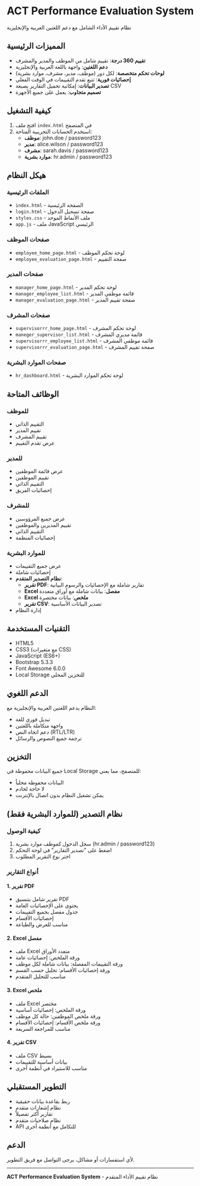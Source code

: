 # ACT Performance Evaluation System

نظام تقييم الأداء الشامل مع دعم اللغتين العربية والإنجليزية

## المميزات الرئيسية

- **تقييم 360 درجة**: تقييم شامل من الموظف والمدير والمشرف
- **دعم اللغتين**: واجهة باللغة العربية والإنجليزية
- **لوحات تحكم متخصصة**: لكل دور (موظف، مدير، مشرف، موارد بشرية)
- **إحصائيات فورية**: تتبع تقدم التقييمات في الوقت الفعلي
- **تصدير البيانات**: إمكانية تحميل التقارير بصيغة CSV
- **تصميم متجاوب**: يعمل على جميع الأجهزة

## كيفية التشغيل

1. افتح ملف `index.html` في المتصفح
2. استخدم الحسابات التجريبية المتاحة:
   - **موظف**: john.doe / password123
   - **مدير**: alice.wilson / password123
   - **مشرف**: sarah.davis / password123
   - **موارد بشرية**: hr.admin / password123

## هيكل النظام

### الملفات الرئيسية
- `index.html` - الصفحة الرئيسية
- `login.html` - صفحة تسجيل الدخول
- `styles.css` - ملف الأنماط الموحد
- `app.js` - ملف JavaScript الرئيسي

### صفحات الموظف
- `employee_home_page.html` - لوحة تحكم الموظف
- `employee_evaluation_page.html` - صفحة التقييم

### صفحات المدير
- `manager_home_page.html` - لوحة تحكم المدير
- `manager_employee_list.html` - قائمة موظفي المدير
- `manager_evaluation_page.html` - صفحة تقييم المدير

### صفحات المشرف
- `supervisorrr_home_page.html` - لوحة تحكم المشرف
- `maneger_supervisor_list.html` - قائمة مديري المشرف
- `supervisorrr_employee_list.html` - قائمة موظفي المشرف
- `supervisorrr_evaluation_page.html` - صفحة تقييم المشرف

### صفحات الموارد البشرية
- `hr_dashboard.html` - لوحة تحكم الموارد البشرية

## الوظائف المتاحة

### للموظف
- التقييم الذاتي
- تقييم المدير
- تقييم المشرف
- عرض تقدم التقييم

### للمدير
- عرض قائمة الموظفين
- تقييم الموظفين
- التقييم الذاتي
- إحصائيات الفريق

### للمشرف
- عرض جميع المرؤوسين
- تقييم المديرين والموظفين
- التقييم الذاتي
- إحصائيات المنظمة

### للموارد البشرية
- عرض جميع التقييمات
- إحصائيات شاملة
- **نظام التصدير المتقدم**:
  - **تقرير PDF**: تقارير شاملة مع الإحصائيات والرسوم البيانية
  - **Excel مفصل**: بيانات شاملة مع أوراق متعددة
  - **Excel ملخص**: بيانات مختصرة
  - **تقرير CSV**: تصدير البيانات الأساسية
- إدارة النظام

## التقنيات المستخدمة

- HTML5
- CSS3 (مع متغيرات CSS)
- JavaScript (ES6+)
- Bootstrap 5.3.3
- Font Awesome 6.0.0
- Local Storage للتخزين المحلي

## الدعم اللغوي

النظام يدعم اللغتين العربية والإنجليزية مع:
- تبديل فوري للغة
- واجهة متكاملة باللغتين
- دعم اتجاه النص (RTL/LTR)
- ترجمة جميع النصوص والرسائل

## التخزين

جميع البيانات محفوظة في Local Storage للمتصفح، مما يعني:
- البيانات محفوظة محلياً
- لا حاجة لخادم
- يمكن تشغيل النظام بدون اتصال بالإنترنت

## نظام التصدير (للموارد البشرية فقط)

### كيفية الوصول
1. سجل الدخول كموظف موارد بشرية (hr.admin / password123)
2. اضغط على "تصدير التقارير" في لوحة التحكم
3. اختر نوع التقرير المطلوب

### أنواع التقارير

#### 1. تقرير PDF
- تقرير شامل بتنسيق PDF
- يحتوي على الإحصائيات العامة
- جدول مفصل بجميع التقييمات
- إحصائيات الأقسام
- مناسب للعرض والطباعة

#### 2. Excel مفصل
- ملف Excel متعدد الأوراق
- ورقة الملخص: إحصائيات عامة
- ورقة التقييمات المفصلة: بيانات شاملة لكل موظف
- ورقة إحصائيات الأقسام: تحليل حسب القسم
- مناسب للتحليل المتقدم

#### 3. Excel ملخص
- ملف Excel مختصر
- ورقة الملخص: إحصائيات أساسية
- ورقة ملخص الموظفين: حالة كل موظف
- ورقة ملخص الأقسام: إحصائيات الأقسام
- مناسب للمراجعة السريعة

#### 4. تقرير CSV
- ملف CSV بسيط
- بيانات أساسية للتقييمات
- مناسب للاستيراد في أنظمة أخرى

## التطوير المستقبلي

- ربط بقاعدة بيانات حقيقية
- نظام إشعارات متقدم
- تقارير أكثر تفصيلاً
- نظام صلاحيات متقدم
- API للتكامل مع أنظمة أخرى

## الدعم

لأي استفسارات أو مشاكل، يرجى التواصل مع فريق التطوير.

---

**ACT Performance Evaluation System** - نظام تقييم الأداء المتقدم
